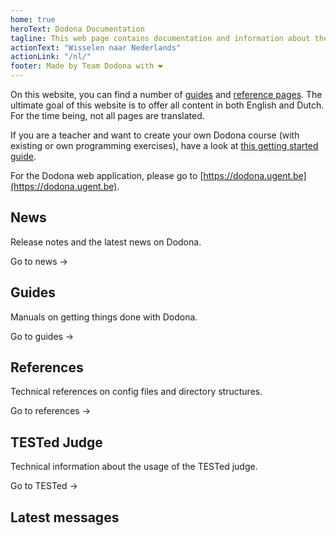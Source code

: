 ```yaml
---
home: true
heroText: Dodona Documentation
tagline: This web page contains documentation and information about the Dodona project.
actionText: "Wisselen naar Nederlands"
actionLink: "/nl/"
footer: Made by Team Dodona with ❤️
---
```


On this website, you can find a number of [guides](/en/guides) and [reference pages](/en/references). The ultimate goal of this website is to offer all content in both English and Dutch. For the time being, not all pages are translated.

If you are a teacher and want to create your own Dodona course (with existing or own programming exercises), have a look at [this getting started guide](guides/teachers/getting-started).

For the Dodona web application, please go to [https://dodona.ugent.be](https://dodona.ugent.be).

<div class="features">
  <div class="feature">
    <h2>News</h2>
    <p>Release notes and the latest news on Dodona.</p>
    <p><router-link to="/en/news/">Go to news →</router-link></p>
  </div>
  <div class="feature">
    <h2>Guides</h2>
    <p>Manuals on getting things done with Dodona.</p>
    <p><router-link to="/en/guides/">Go to guides →</router-link></p>
  </div>
  <div class="feature">
    <h2>References</h2>
    <p>Technical references on config files and directory structures.</p>
    <p><router-link to="/en/references/">Go to references →</router-link></p>
  </div>
  <div class="feature">
    <h2>TESTed Judge</h2>
    <p>Technical information about the usage of the TESTed judge.</p>
    <p><router-link to="/en/tested/">Go to TESTed →</router-link></p>
  </div>
</div>

## Latest messages
<NewsIndex lang="en" limit="5" />
